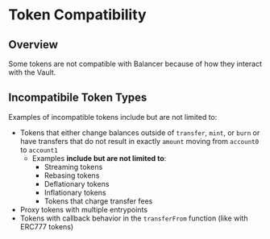 # Token Compatibility

## Overview

Some tokens are not compatible with Balancer because of how they interact with the Vault.

## Incompatibile Token Types

Examples of incompatible tokens include but are not limited to:

* Tokens that either change balances outside of `transfer`, `mint`, or `burn` or have transfers that do not result in exactly `amount` moving from `account0` to `account1`
  * Examples **include but are not limited to**:
    * Streaming tokens
    * Rebasing tokens
    * Deflationary tokens
    * Inflationary tokens
    * Tokens that charge transfer fees
* Proxy tokens with multiple entrypoints
* Tokens with callback behavior in the `transferFrom` function (like with ERC777 tokens)
